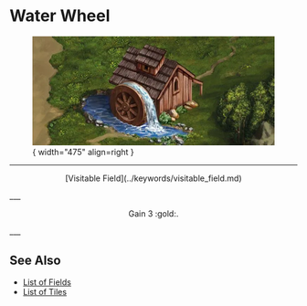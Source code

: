 # Water Wheel

<figure markdown="span">

![Water Wheel Map Location](../assets/locations-water_wheel.webp){ width="475" align=right }

</figure>

___
<p style="text-align: center;" markdown>[Visitable Field](../keywords/visitable_field.md)</p>
___
<p style="text-align: center;" markdown>Gain 3 :gold:.</p>
___


## See Also

- [List of Fields](index.md)
- [List of Tiles](../tiles/index.md)
